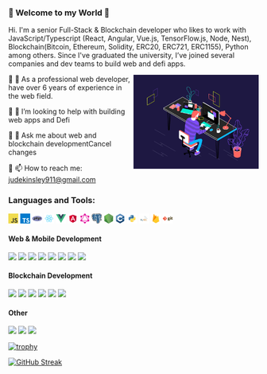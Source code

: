 ### :clap: Welcome to my World :clap: ######

Hi. I'm a senior Full-Stack & Blockchain developer who likes to work with JavaScript/Typescript (React, Angular, Vue.js, TensorFlow.js, Node, Nest), Blockchain(Bitcoin, Ethereum, Solidity, ERC20, ERC721, ERC1155), Python among others.
Since I've graduated the university, I’ve joined several companies and dev teams to build web and defi apps.

<img align="right" alt="GIF" src="https://github.com/kinsley911/marketplace/blob/main/src/busyprogrammer.gif?raw=true" width="50%" height="auto" />

:small_blue_diamond: :muscle: As a professional web developer, have over 6 years of experience in the web field.

:small_blue_diamond: 🤔 I’m looking to help with building web apps and Defi 

:small_blue_diamond: 💬 Ask me about web and blockchain developmentCancel changes

:small_blue_diamond: 📫 How to reach me: judekinsley911@gmail.com

### Languages and Tools:

<code><img height="20" src="https://raw.githubusercontent.com/github/explore/80688e429a7d4ef2fca1e82350fe8e3517d3494d/topics/javascript/javascript.png"></code>
<code><img height="20" src="https://raw.githubusercontent.com/github/explore/80688e429a7d4ef2fca1e82350fe8e3517d3494d/topics/typescript/typescript.png"></code>
<code><img height="20" src="https://raw.githubusercontent.com/github/explore/80688e429a7d4ef2fca1e82350fe8e3517d3494d/topics/php/php.png"></code>
<code><img height="20" src="https://raw.githubusercontent.com/github/explore/80688e429a7d4ef2fca1e82350fe8e3517d3494d/topics/react/react.png"></code>
<code><img height="20" src="https://raw.githubusercontent.com/github/explore/80688e429a7d4ef2fca1e82350fe8e3517d3494d/topics/vue/vue.png"></code>
<code><img height="20" src="https://raw.githubusercontent.com/github/explore/80688e429a7d4ef2fca1e82350fe8e3517d3494d/topics/angular/angular.png"></code>
<code><img height="20" src="https://raw.githubusercontent.com/github/explore/5c058a388828bb5fde0bcafd4bc867b5bb3f26f3/topics/graphql/graphql.png"></code>
<code><img height="20" src="https://raw.githubusercontent.com/github/explore/5c058a388828bb5fde0bcafd4bc867b5bb3f26f3/topics/postgresql/postgresql.png"></code>
<code><img height="20" src="https://raw.githubusercontent.com/github/explore/80688e429a7d4ef2fca1e82350fe8e3517d3494d/topics/nodejs/nodejs.png"></code>
<code><img height="20" src="https://raw.githubusercontent.com/github/explore/80688e429a7d4ef2fca1e82350fe8e3517d3494d/topics/cpp/cpp.png"></code>
<code><img height="20" src="https://raw.githubusercontent.com/github/explore/80688e429a7d4ef2fca1e82350fe8e3517d3494d/topics/python/python.png"></code>
<code><img height="20" src="https://raw.githubusercontent.com/github/explore/80688e429a7d4ef2fca1e82350fe8e3517d3494d/topics/mysql/mysql.png"></code>
<code><img height="20" src="https://raw.githubusercontent.com/github/explore/80688e429a7d4ef2fca1e82350fe8e3517d3494d/topics/firebase/firebase.png"></code>
<code><img height="20" src="https://raw.githubusercontent.com/github/explore/80688e429a7d4ef2fca1e82350fe8e3517d3494d/topics/git/git.png"></code>

#### Web & Mobile Development
![](https://img.shields.io/badge/Framework-React-informational?style=flat&logo=react&logoColor=skyblue&color=skyblue)
![](https://img.shields.io/badge/Framework-Vue-informational?style=flat&logo=vue.js&logoColor=lightgreen&color=3bac3a)
![](https://img.shields.io/badge/Framework-Angular-informational?style=flat&logo=angular&logoColor=red&color=red)
![](https://img.shields.io/badge/Framework-Electron-informational?style=flat&logo=electron&logoColor=skyblue&color=skyblue)
![](https://img.shields.io/badge/Framework-React_Native-informational?style=flat&logo=react&logoColor=skyblue&color=3bac3a)
![](https://img.shields.io/badge/Framework-Ionic-informational?style=flat&logo=ionic&logoColor=blue&color=blue)
![](https://img.shields.io/badge/Language-JavaScript-informational?style=flat&logo=javascript&logoColor=yellow&color=yellow)
![](https://img.shields.io/badge/Language-TypeScript-informational?style=flat&logo=typescript&logoColor=blue&color=blue)

#### Blockchain Development
![](https://img.shields.io/badge/Network-BitCoin-informational?style=flat&logo=bitcoin&logoColor=white&color=3bac3a)
![](https://img.shields.io/badge/Network-Ethereum-informational?style=flat&logo=ethereum&logoColor=white&color=3bac3a)
![](https://img.shields.io/badge/Language-Solidity-informational?style=flat&logo=solidity&logoColor=white&color=3bac3a)
![](https://img.shields.io/badge/Token-ERC721-informational?style=flat&logo=erc721&logoColor=white&color=3bac3a)
![](https://img.shields.io/badge/Token-ERC1155-informational?style=flat&logo=erc1155&logoColor=white&color=3bac3a)
![](https://img.shields.io/badge/Token-ERC20-informational?style=flat&logo=erc20&logoColor=white&color=3bac3a)

#### Other
![](https://img.shields.io/badge/CI/CD-Github_Action-informational?style=flat&logo=github&logoColor=white&color=3bac3a)
![](https://img.shields.io/badge/CI/CD-Jenkins-informational?style=flat&logo=jenkins&logoColor=white&color=3bac3a)
![](https://img.shields.io/badge/CI/CD-Circle_CI-informational?style=flat&logo=circleci&logoColor=white&color=3bac3a)

[![trophy](https://github-profile-trophy.vercel.app/?username=satoterin&theme=onedark)](https://github.com/satoterin/satoterin)

[![GitHub Streak](https://github-readme-streak-stats.herokuapp.com/?user=satoterin&theme=onedark)](https://git.io/streak-stats)

<!-- [![Linkedin Badge](https://img.shields.io/badge/-LinkedIn-blue?style=flat-square&logo=Linkedin&logoColor=white&link=https://www.linkedin.com/in/steve-jin-102509205/)](https://www.linkedin.com/in/steve-jin-102509205/)  -->
